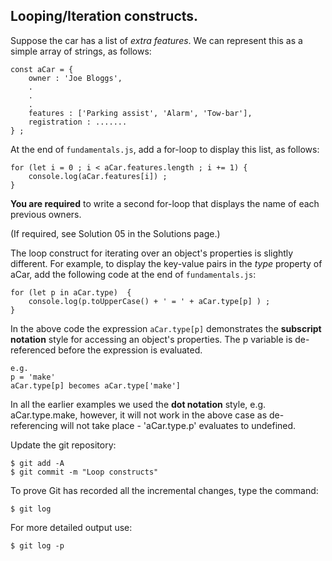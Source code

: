 ## Looping/Iteration constructs.

Suppose the car has a list of *extra features*. We can represent this as a simple array of strings, as follows:
~~~
const aCar = {
	owner : 'Joe Bloggs',
	.
	.
	.
	features : ['Parking assist', 'Alarm', 'Tow-bar'],
	registration : .......
} ;
~~~
At the end of `fundamentals.js`, add a for-loop to display this list, as follows:
~~~
for (let i = 0 ; i < aCar.features.length ; i += 1) {
	console.log(aCar.features[i]) ;
} 
~~~

__You are required__ to write a second for-loop that displays the name of each previous owners. 

(If required, see Solution 05 in the Solutions page.)

The loop construct for iterating over an object's properties is slightly different. For example, to display the key-value pairs in the *type* property of aCar, add the following code at the end of `fundamentals.js`:
~~~
for (let p in aCar.type)  {
	console.log(p.toUpperCase() + ' = ' + aCar.type[p] ) ;
}
~~~
In the above code the expression `aCar.type[p]` demonstrates the __subscript notation__ style for accessing an object's properties. The p variable is de-referenced before the expression is evaluated.
~~~
e.g.
p = 'make' 
aCar.type[p] becomes aCar.type['make']
~~~
In all the earlier examples we used the __dot notation__ style, e.g. aCar.type.make, however, it will not work in the above case as de-referencing will not take place - 'aCar.type.p' evaluates to undefined. 
 
Update the git repository:
~~~ 
$ git add -A
$ git commit -m "Loop constructs"
~~~

To prove Git has recorded all the incremental changes, type the command:
~~~
$ git log
~~~
For more detailed output use:
~~~
$ git log -p
~~~
